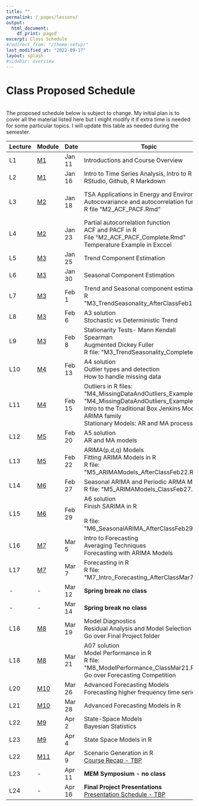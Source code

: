 ```yaml
---
title: ""
permalink: /_pages/lessons/
output:
  html_document:
    df_print: paged
excerpt: Class Schedule
#redirect_from: "/theme-setup/"
last_modified_at: "2022-09-17"
layout: splash
#sidebar: overview
---
```


# Class Proposed Schedule
<br>
The proposed schedule below is subject to change. My initial plan is to cover all the material listed here but I might modify it if extra time is needed for some particular topics. I will update this table as needed during the semester.


| Lecture | Module |   Date  | Topic | Homework |
|----|----|--------|--------------|----|
| L1 | <a href="/docs/modules/M1/" > M1 </a> | Jan 11 | Introductions and Course Overview  | Join Slack Workspace and A01 |
| L2 |   <a href="/docs/modules/M1/" > M1 </a> | Jan 16 | Intro to Time Series Analysis, Intro to R and RStudio, Github, R Markdown | A01 |
| L3 | <a href="/docs/modules/M2/" > M2 </a> | Jan 18 | TSA Applications in Energy and Environment <br> Autocovariance and autocorrelation function <br> R file "M2_ACF_PACF.Rmd"  | Run "M2_ImportingData_CSV_XLSX.Rmd" and <br> A02 |
| L4 | <a href="/docs/modules/M2/" > M2 </a> | Jan 23 | Partial autocorrelation function <br> ACF and PACF in R <br> File "M2_ACF_PACF_Complete.Rmd" <br> Temperature Example in Exccel | A02|
| L5 |  <a href="/docs/modules/M3/" > M3 </a>  | Jan 25 | Trend Component Estimation | A03 |
| L6 | <a href="/docs/modules/M3/" > M3 </a> | Jan 30 | Seasonal Component Estimation | A03 |
| L7 | <a href="/docs/modules/M3/" > M3 </a> | Feb 1 | Trend and Seasonal component estimation in R <br> "M3_TrendSeasonality_AfterClassFeb1"| A03 |
| L8 | <a href="/docs/modules/M3/" > M3 </a> | Feb 6 | A3 solution <br> Stochastic vs Deterministic Trend  | A04 |
| L9 | <a href="/docs/modules/M3/" > M3 </a> | Feb 8 | Stationarity Tests- Mann Kendall <br> Spearman <br> Augmented Dickey Fuller <br> R file: "M3_TrendSeasonality_Complete.Rmd"| A04 |
| L10 | <a href="/docs/modules/M4/" > M4 </a> | Feb 13 | A4 solution <br> Outlier types and detection <br> How to handle missing data <br>  | A05 |
| L11 | <a href="/docs/modules/M4/" > M4 </a> | Feb 15 | Outliers in R files: "M4_MissingDataAndOutliers_Example1.Rmd" <br> "M4_MissingDataAndOutliers_Example2.Rmd" <br> Intro to the Traditional Box  Jenkins Models - ARIMA family <br> Stationary Models: AR and MA process | A05 |
| L12 | <a href="/docs/modules/M5/" > M5 </a> | Feb 20 | A5 solution <br> AR and MA models  | A06  |
| L13 | <a href="/docs/modules/M5/" > M5 </a> | Feb 22 | ARIMA(p,d,q) Models <br> Fitting ARIMA Models in R  <br> R file: "M5_ARIMAModels_AfterClassFeb22.Rmd" | A06 |
| L14 | <a href="/docs/modules/M6/" > M6 </a> | Feb 27 | Seasonal ARIMA and Periodic ARMA Models <br> R file: "M5_ARIMAModels_ClassFeb27.Rmd"| A07 |
| L15 | <a href="/docs/modules/M6/" > M6 </a> | Feb 29 | A6 solution <br> Finish SARIMA in R <br>  <br> R file: "M6_SeasonalARIMA_AfterClassFeb29.Rmd" | A07  |
| L16 | <a href="/docs/modules/M7/" > M7 </a> | Mar 5 | Intro to Forecasting <br> Averaging Techniques <br> Forecasting with ARIMA Models | A07 |
| L17 | <a href="/docs/modules/M7/" > M7 </a> | Mar 7 | Forecasting in R <br> R file: "M7_Intro_Forecasting_AfterClassMar7.Rmd" | A07  
| - | - | Mar 12 | **Spring break no class** | - |
| - | - | Mar 14 | **Spring break no class** | - |
| L18 | <a href="/docs/modules/M8/" > M8 </a> | Mar 19 | Model Diagnostics <br> Residual Analysis and Model Selection <br> Go over Final Project folder | A09 - Part I: <br> Project Proposal (2-3 slides) |
| L18 | <a href="/docs/modules/M8/" > M8 </a> | Mar 21 | A07 solution <br> Model Performance in R <br> R file: "M8_ModelPerformance_ClassMar21.Rmd" <br> Go over Forecasting Competition | A08 - part I |
| L20 | <a href="/docs/modules/M10/" > M10 </a> | Mar 26 | Advanced Forecasting Models <br> Forecasting higher frequency time series  | A08 - part I |
| L21 | <a href="/docs/modules/M10/" > M10 </a> | Mar 28 | Advanced Forecasting Models in R | A08 - part II  |
| L22 | <a href="/docs/modules/M9/" > M9 </a> | Apr 2 | State-Space Models <br> Bayesian Statistics <br> |  A08 - part II |
| L23 | <a href="/docs/modules/M9/" > M9 </a> | Apr 4 | State Space Models in R | Work on project/competition |
| L22 | <a href="/docs/modules/M11/" > M11 </a> | Apr 9 | Scenario Generation in R <br> <a href="/docs/modules/PPTS/TSA_S24_Recap.pdf" > Course Recap - TBP </a>  | Work on project/competition |
| L23 | - | Apr 11 | **MEM Symposium - no class** | Work on project/competition |
| L24 | - | Apr 16 | **Final Project Presentations** <br> <a href="" > Presentation Schedule - TBP </a> | Work on project/competition |